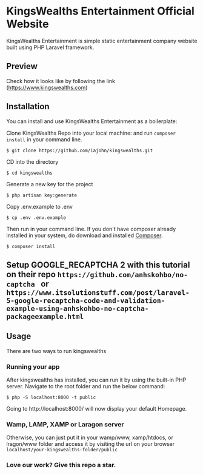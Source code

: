 # KingsWealths Entertainment Official Website

KingsWealths Entertainment is simple static entertainment company website built using PHP Laravel framework.

## Preview
Check how it looks like by following the link (https://www.kingswealths.com)

## Installation
You can install and use KingsWealths Entertainment as a boilerplate:

Clone KingsWealths Repo into your local machine: and run `composer install` in your command line.

```
$ git clone https://github.com/iajohn/kingswealths.git
```

CD into the directory
```
$ cd kingswealths
```

Generate a new key for the project
```
$ php artisan key:generate
```

Copy .env.example to .env
```
$ cp .env .env.example
```

Then run in your command line. If you don't have composer already installed in your system, do download and installed  [Composer](https://getcomposer.org/).
```
$ composer install
```

## Setup GOOGLE_RECAPTCHA 2 with this tutorial on their repo `https://github.com/anhskohbo/no-captcha ` or ` https://www.itsolutionstuff.com/post/laravel-5-google-recaptcha-code-and-validation-example-using-anhskohbo-no-captcha-packageexample.html`

## Usage

There are two ways to run kingswealths

### Running your app
After kingswealths has installed, you can run it by using the built-in PHP server. Navigate to the root folder and run the below command:
```
$ php -S localhost:8000 -t public

```
Going to http://localhost:8000/ will now display your default Homepage.

### Wamp, LAMP, XAMP or Laragon server
Otherwise, you can just put it in your wamp/www, xamp/htdocs, or lragon/www folder and access it by visiting the url on your browser `localhost/your-kingswealths-folder/public`

### Love our work? Give this repo a star.
